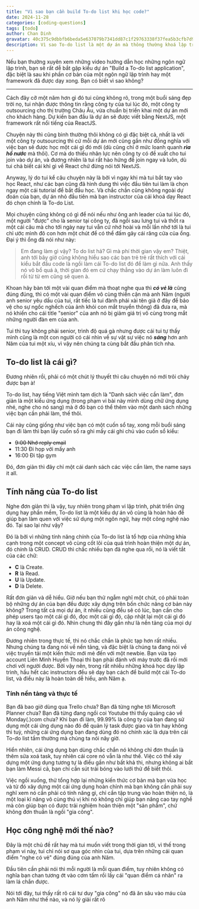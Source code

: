 ```yaml
---
title: "Vì sao bạn cần build To-do list khi học code?"
date: 2024-11-28
categories: [coding-questions]
tags: [todo]
author: Chan Dinh
gravatar: 40c375c9dbbfb6beda5e637079b7341dd87c1f29763338f37fea5b3cfb7d98e8
description: Vì sao To-do list là một dự án mà thông thường khoá lập trình nhập môn nào cũng dạy?
---
```


Nếu bạn thường xuyên xem những video hướng dẫn học những ngôn ngữ lập trình, bạn sẽ rất dễ bắt gặp kiểu dự án "Build a To-do list application", đặc biệt là sau khi phần cơ bản của một ngôn ngữ lập trình hay một framework đã được dạy xong. Bạn có biết vì sao không?

---

Cách đây cỡ một năm hơn gì đó tui cũng không rõ, trong một buổi sáng đẹp trời nọ, tui nhận được thông tin rằng công ty của tui lúc đó, một công ty outsourcing cho thị trường Châu Âu, vừa chuẩn bị triển khai một dự án mới cho khách hàng. Dự kiến ban đầu là dự án sẽ được viết bằng NextJS, một framework rất nổi tiếng của ReactJS. 

Chuyện này thì cũng bình thường thôi không có gì đặc biệt cả, nhất là với một công ty outsourcing thì cứ mỗi dự án mới cũng gần như đồng nghĩa với việc bạn sẽ được học một cái gì đó mới (dù cũng chỉ ở mức loanh quanh ***rìa hồ nước*** mà thôi). Cơ mà do thiếu nhân lực nên công ty có đề xuất cho tui join vào dự án, và đương nhiên là tui rất hào hứng để join ngay và luôn, dù tui chả biết cái khỉ gì về React chứ đừng nói tới NextJS.

Anyway, lý do tui kể câu chuyện này là bởi vì ngay khi mà tui bắt tay vào học React, như các bạn cũng đã hình dung thì việc đầu tiên tui làm là chọn ngay một cái tutorial để bắt đầu học. Và chắc chắn cũng không ngoài dự đoán của bạn, dự án nhỏ đầu tiên mà bạn instructor của cái khoá dạy React đó chọn chính là To-do List. 

Mọi chuyện cũng không có gì để nói nếu như ông anh leader của tui lúc đó, một người "được" cho là senior tại công ty, đã ngồi sau lưng tui và thốt ra một cái câu mà cho tới ngày nay tui vẫn cứ nhớ hoài và mỗi lần nhớ tới là tui chỉ ước mình đô con hơn một chút để có thể đấm gãy cái răng cửa của ổng. Đại ý thì ổng đã nói như này:

> Em đang làm gì vậy? To do list hả? Gì mà phí thời gian vậy em? Thiệt, anh tới bây giờ cũng không hiểu sao các bạn trẻ trẻ rất thích với cái kiểu bắt đầu code là ngồi làm cái To-do list đó để làm gì nữa. Anh thấy nó vô bổ quá à, thời gian đó em cứ chạy thẳng vào dự án làm luôn đi rồi từ từ em cũng sẽ quen à.

Khoan hãy bàn tới một vài quan điểm mà thoạt nghe qua thì ***có vẻ là*** cũng đúng đúng, thì có một vài quan điểm vô cùng thiển cận mà anh Năm (người anh senior yêu dấu của tui, rất tiếc là tui đành phải xài tên giả ở đây để bảo vệ cho sự ngốc nghếch của ảnh khỏi con mắt truyển thông) đã đưa ra, mà nó khiến cho cái title "senior" của anh nó bị giảm giá trị vô cùng trong mắt những người đàn em của anh.

Tui thì tuy không phải senior, trình độ quá gà nhưng được cái tui tự thấy mình cũng là một con người có cái nhìn về sự vật sự việc nó ***sáng*** hơn anh Năm của tui một xíu, vì vậy nên chúng ta cùng bắt đầu phân tích nha.

## To-do list là cái gì?

Đương nhiên rồi, phải có một chút lý thuyết thì câu chuyện nó mới trôi chảy được bạn à!

To-do list, hay tiếng Việt mình tạm dịch là "Danh sách việc cần làm", đơn giản là một kiểu ứng dụng (trong phạm vi bài này mình dùng chữ ứng dụng nhé, nghe cho nó sang) mà ở đó bạn có thể thêm vào một danh sách những việc bạn cần phải làm, thế thôi.

Cái này cũng giống như việc bạn có một cuốn sổ tay, xong mỗi buổi sáng bạn đi làm thì bạn lấy cuốn sổ ra ghi mấy cái ghi chú vào cuốn sổ kiểu:
- ~~9:00 Nhớ reply email~~
- 11:30 Đi họp với mấy anh 
- 16:00 Đi tập gym

Đó, đơn giản thì đây chỉ một cái danh sách các việc cần làm, the name says it all.

## Tính năng của To-do list

Nghe đơn giản thì là vậy, tuy nhiên trong phạm vi lập trình, phát triển ứng dụng hay phần mềm, To-do list là một kiểu dự án vô cùng là hoàn hảo để giúp bạn làm quen với việc sử dụng một ngôn ngữ, hay một công nghệ nào đó. Tại sao lại như vậy? 

Đó là bởi vì những tính năng chính của To-do list là tổ hợp của những khía cạnh trong một concept vô cùng cốt lõi của quá trình hoàn thiện một dự án, đó chính là CRUD. CRUD thì chắc nhiều bạn đã nghe qua rồi, nó là viết tắt của các chữ: 
- **C** là Create.
- **R** là Read.
- **U** là Update.
- **D** là Delete. 

Rất đơn giản và dễ hiểu. Giờ nếu bạn thử ngẫm nghĩ một chút, có phải toàn bộ những dự án của bạn đều được xây dựng trên bốn chức năng cơ bản này không? Trong tất cả mọi dự án, ít nhiều cũng đều sẽ có lúc, bạn cần cho phép users tạo một cái gì đó, đọc một cái gì đó, cập nhật lại một cái gì đó hay là xoá một cái gì đó. Nhìn chung thì đây gần như là nền tảng của mọi dự án công nghệ.

Đương nhiên trong thực tế, thì nó chắc chắn là phức tạp hơn rất nhiều. Nhưng chúng ta đang nói về nền tảng, và đặc biệt là chúng ta đang nói về việc truyền tải một kiến thức mới mẻ đến với một newbie. Bạn vừa tạo account Liên Minh Huyền Thoại thì bạn phải đánh với máy trước đã rồi mới chơi với người được. Bởi vậy nên, trong rất nhiều những khoá học dạy lập trình, hầu hết các instructors đều sẽ dạy bạn cách để build một cái To-do list, và điều này là hoàn toàn dễ hiểu, anh Năm ạ.

### Tính nền tảng và thực tế

Bạn đã bao giờ dùng qua Trello chưa? Bạn đã từng nghe tới Microsoft Planner chưa? Bạn đã từng đang ngồi coi Youtube thì thấy quảng cáo về Monday(.)com chưa? Khi bạn đi làm, 99.99% là công ty của bạn đang sử dụng một cái ứng dụng nào đó để quản lý task được giao và tin hay không thì tuỳ, những cái ứng dụng bạn đang dùng đó nó chính xác là dựa trên cái To-do list tầm thường mà chúng ta nói nãy giờ.

Hiển nhiên, cái ứng dụng bạn dùng chắc chắn nó không chỉ đơn thuần là thêm sửa xoá task, tuy nhiên cái core nó vẫn là như thế. Việc có thể xây dựng một ứng dụng tương tự là điều gần như bất khả thi, nhưng không ai bắt bạn làm Messi cả, bạn chỉ cần sút trái bóng vào lưới thử để biết thôi.

Việc ngồi xuống, thử tổng hợp lại những kiến thức cơ bản mà bạn vừa học và từ đó xây dựng một cái ứng dụng hoàn chỉnh mà bạn không cần phải suy nghĩ xem nó cần phải có tính năng gì, chỉ cần tập trung vào hoàn thiện nó, là một loại kĩ năng vô cùng thú vị khi nó không chỉ giúp bạn nâng cao tay nghề mà còn giúp bạn có được trải nghiệm hoàn thiện một "sản phẩm", chứ không đơn thuần là ngồi "gia công".

## Học công nghệ mới thế nào?

Đây là một chủ đề rất hay mà tui muốn viết trong thời gian tới, vì thế trong phạm vi này, tui chỉ nói sơ qua góc nhìn của tui, dựa trên những cái quan điểm "nghe có vẻ" đúng đúng của anh Năm.

Đầu tiên cần phải nói thì mỗi người là mỗi quan điểm, tuy nhiên không có nghĩa bạn chan tương ớt vào cơm tấm rồi lấy cái "quan điểm cá nhân" ra làm lá chắn được.

Nói tới đây, tui thấy rất rõ cái tư duy "gia công" nó đã ăn sâu vào máu của anh Năm như thế nào, và nó lý giải rất rõ